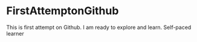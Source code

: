 # FirstAttemptonGithub
This is first attempt on Github. I am ready to explore and learn. Self-paced learner
